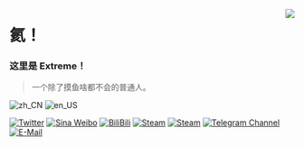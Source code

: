 <a href="#"><img align="right" src="https://github-readme-stats.vercel.app/api?username=alex3236&show_icons=true&icon_color=66ccff&title_color=66ccff&include_all_commits_disable=false&custom_title=Github%20Stats&count_private=true&layout=compact"></a>

# 氦！

### 这里是 Extreme！

> 一个除了摸鱼啥都不会的普通人。

![zh_CN](https://img.shields.io/badge/zh__CN-9cf?style=flat-square&logo=read-the-docs&logoColor=black&labelColor=9cf)
![en_US](https://img.shields.io/badge/en__US-9cf?logo=&logoColor=white&style=flat-square)

[![Twitter](https://img.shields.io/twitter/follow/Alex32768?color=1ca0f1&label=%40Alex32768&logo=twitter&logoColor=white&style=flat-square&labelColor=1ca0f1)](https://twitter.com/Alex32768)
[![Sina Weibo](https://img.shields.io/badge/-@EXTREME-ST-e6162d?style=flat-square&logo=sina-weibo&logoColor=white&labelColor=e6162d)](https://weibo.com/EXTREME-ST)
[![BiliBili](https://img.shields.io/badge/-EXTREME-ST-00a1d6?style=flat-square&logo=bilibili&logoColor=fff)](https://space.bilibili.com/497981273)
[![Steam](https://img.shields.io/badge/-EXTREME-ST-000000?style=flat-square&logo=steam&logoColor=white&labelColor=000000)](https://steamcommunity.com/id/EXTREME-ST)
[![Steam](https://img.shields.io/badge/-EXTREME-ST-000000?style=flat-square&logo=steam&logoColor=white&labelColor=000000)](https://steamcommunity.com/id/EXTREME-ST)
[![Telegram Channel](https://img.shields.io/badge/-t.me/EXTREME-ST-3db6f1?style=flat-square&logo=Telegram&logoColor=2ca5e0)](https://t.me/EXTREME-ST)
[![E-Mail](https://img.shields.io/badge/-awa@extremest.top-168de2?style=flat-square&logo=mail.ru&logoColor=white&labelColor=168de2)](mailto:awa@extremest.top)

